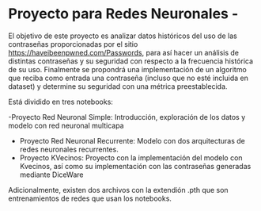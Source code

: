 # Proyecto para Redes Neuronales -


El objetivo de este proyecto es analizar datos históricos del uso de las contraseñas proporcionadas por el sitio https://haveibeenpwned.com/Passwords, para así hacer un análisis de distintas contraseñas y su seguridad con respecto a la frecuencia histórica de su uso. Finalmente se propondrá una implementación de un algoritmo que reciba como entrada una contraseña (incluso que no esté incluida en dataset) y determine su seguridad con una métrica preestablecida.

Está dividido en tres notebooks:

-Proyecto Red Neuronal Simple: Introducción, exploración de los datos y modelo con red neuronal multicapa
- Proyecto Red Neuronal Recurrente: Modelo con dos arquitecturas de redes neuronales recurrentes.
- Proyecto KVecinos: Proyecto con la implementación del modelo con Kvecinos, así como su implementación con las contraseñas generadas mediante DiceWare

Adicionalmente, existen dos archivos con la extendión .pth que son entrenamientos de redes que usan los notebooks.
